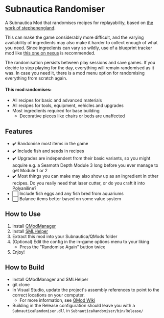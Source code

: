 # Subnautica Randomiser
A Subnautica Mod that randomises recipes for replayability, based on [the work of stephenengland](https://github.com/stephenengland/SubnauticaRandomizer).

This can make the game considerably more difficult, and the varying availability of ingredients may also make it harder to collect enough of what you need. Since ingredients can vary so wildly, use of a blueprint tracker mod like [this one on nexus](https://www.nexusmods.com/subnautica/mods/22) is recommended.

The randomisation persists between play sessions and save games. If you decide to stop playing for the day, everything will remain randomised as it was. In case you need it, there is a mod menu option for randomising everything from scratch again.

#### This mod randomises:
* All recipes for basic and advanced materials
* All recipes for tools, equipment, vehicles and upgrades
* Most ingredients required for base building
  * Decorative pieces like chairs or beds are unaffected

## Features
- ✔️ Randomise most items in the game
- ✔️ Include fish and seeds in recipes
- ✔️ Upgrades are independent from their basic variants, so you might acquire e.g. a Seamoth Depth Module 3 long before you ever manage to get Module 1 or 2
- ✔️ Most things you can make may also show up as an ingredient in other recipes. Do you really need that laser cutter, or do you craft it into Polyaniline?
- ⬜ Include fish eggs and any fish bred from aquariums
- ⬜ Balance items better based on some value system

## How to Use
1. Install [QModManager](https://www.nexusmods.com/subnautica/mods/201)
2. Install [SMLHelper](https://www.nexusmods.com/subnautica/mods/113)
3. Extract this mod into your Subnautica/QMods folder
4. (Optional) Edit the config in the in-game options menu to your liking
   * Press the "Randomise Again" button twice
5. Enjoy!

## How to Build
* Install QModManager and SMLHelper
* git clone
* In Visual Studio, update the project's assembly references to point to the correct locations on your computer.
  * For more information, see [QMod Wiki](https://github.com/SubnauticaModding/QModManager/wiki/Libraries)
* Building in the Release configuration should leave you with a `SubnauticaRandomiser.dll` in `SubnauticaRandomiser/bin/Release/`
